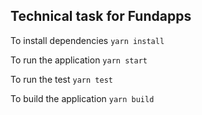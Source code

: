 ## Technical task for Fundapps

To install dependencies
`yarn install`

To run the application `yarn start`

To run the test `yarn test`

To build the application `yarn build`